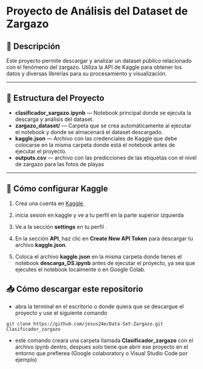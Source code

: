 # Proyecto de Análisis del Dataset de Zargazo

## 📄 Descripción

Este proyecto permite descargar y analizar un dataset público relacionado con el fenómeno del zargazo. Utiliza la API de Kaggle para obtener los datos y diversas librerías para su procesamiento y visualización.

---

## 📁 Estructura del Proyecto

- **clasificador_sargazo.ipynb** — Notebook principal donde se ejecuta la descarga y análisis del dataset.  
- **zargazo_dataset/** — Carpeta que se crea automáticamente al ejecutar el notebook y donde se almacenará el dataset descargado.  
- **kaggle.json** — Archivo con las credenciales de Kaggle que debe colocarse en la misma carpeta donde está el notebook antes de ejecutar el proyecto.
- **outputs.csv** — archivo con las predicciones de las etiquetas con el nivel de zargazo para las fotos de playas

---

## 🔑 Cómo configurar Kaggle

1. Crea una cuenta en [Kaggle](https://www.kaggle.com/).

2. inicia sesion en kaggle y ve a tu perfil en la parte superior izquierda

3. Ve a la sección **settings** en tu perfil .  

4. En la sección **API**, haz clic en **Create New API Token** para descargar tu archivo **kaggle.json**.  

5. Coloca el archivo **kaggle.json** en la misma carpeta donde tienes el notebook **descarga_DS.ipynb** antes de ejecutar el proyecto, ya sea que ejecutes el notebook localmente o en Google Colab.

## 📥 Cómo descargar este repositorio

- abra la terminal en el escritorio o donde quiera que se descargue el proyecto y use el siguiente comando

```
git clone https://github.com/jesus24e/Data-Set-Zargazo.git Clasificador_zargazo
```
- este comando creara una carpeta llamada **Clasificador_zargazo** con el archivo ipynb dentro, despues solo tiene que abrir ese proyecto en el entorno que prefierea (Google colaboratory o Visual Studio Code por ejemplo)
